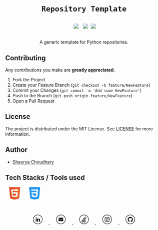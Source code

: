 <code>
  <h1 align="center">Repository Template</h1>
</code>

<div align="center">
  <img src="https://img.shields.io/github/repo-size/IshaanOhri/GitHub-Pages?logo=github" hspace="5">
  <img src="https://img.shields.io/github/license/IshaanOhri/GitHub-Pages" hspace="5">
  <img src="https://img.shields.io/github/last-commit/IshaanOhri/GitHub-Pages?logo=git">
</div>

<br>

<p align="center">
  A generic template for Python repositories.
</p>

## Contributing

Any contributions you make are **greatly appreciated**.

1. Fork the Project
2. Create your Feature Branch (`git checkout -b feature/NewFeature`)
3. Commit your Changes (`git commit -m 'Add some NewFeature'`)
4. Push to the Branch (`git push origin feature/NewFeature`)
5. Open a Pull Request

## License

The project is distributed under the MIT License. See [LICENSE](https://github.com/IshaanOhri/GitHub-Pages/blob/main/LICENSE) for more information.

## Author

- [Shaurya Choudhary](https://github.com/IshaanOhri)

## Tech Stacks / Tools used

<p>
<p>
  <img src="https://github.com/IshaanOhri/IshaanOhri/blob/master/assets/html.png" height=40 hspace=10>
  <img src="https://github.com/IshaanOhri/IshaanOhri/blob/master/assets/css.png" height=40 hspace=10>
</p>
</p>

<br>

<p align="center">
  <a href="https://www.linkedin.com/in/ishaanohri/">
    <img src="https://github.com/IshaanOhri/IshaanOhri/blob/master/assets/linkedin.png" width="30" height="30" hspace="20">
  </a>

  <a href="mailto:shaurya.src@gmail.com">
    <img src="https://github.com/IshaanOhri/IshaanOhri/blob/master/assets/mail.png" width="30" height="30" hspace="20">
  </a>

  <a href="https://stackoverflow.com/users/11712463/ishaan-ohri">
    <img src="https://github.com/IshaanOhri/IshaanOhri/blob/master/assets/stackoverflow.png" width="30" height="30" hspace="20">
  </a>

  <a href="https://www.instagram.com/ohri_8/">
    <img src="https://github.com/IshaanOhri/IshaanOhri/blob/master/assets/instagram.png" width="30" height="30" hspace="20">
  </a>

  <a href="https://github.com/IshaanOhri">
    <img src="https://github.com/IshaanOhri/IshaanOhri/blob/master/assets/github.png" width="30" height="30" hspace="20">
  </a>
</p>